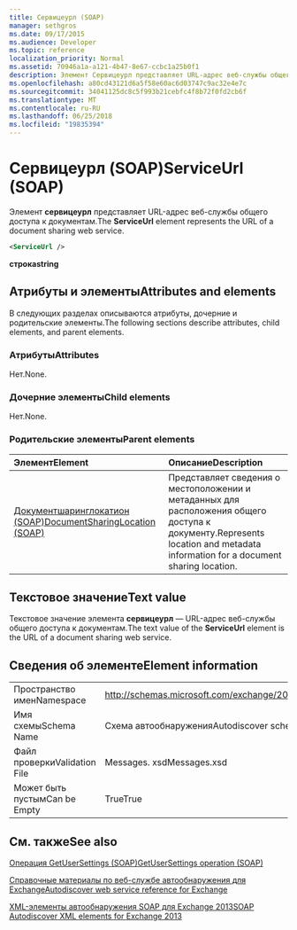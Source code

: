 ```yaml
---
title: Сервицеурл (SOAP)
manager: sethgros
ms.date: 09/17/2015
ms.audience: Developer
ms.topic: reference
localization_priority: Normal
ms.assetid: 70946a1a-a121-4b47-8e67-ccbc1a25b0f1
description: Элемент Сервицеурл представляет URL-адрес веб-службы общего доступа к документам.
ms.openlocfilehash: a80cd43121d6a5f58e60ac6d03747c9ac32e4e7c
ms.sourcegitcommit: 34041125dc8c5f993b21cebfc4f8b72f0fd2cb6f
ms.translationtype: MT
ms.contentlocale: ru-RU
ms.lasthandoff: 06/25/2018
ms.locfileid: "19835394"
---
```

# <a name="serviceurl-soap"></a><span data-ttu-id="03e76-103">Сервицеурл (SOAP)</span><span class="sxs-lookup"><span data-stu-id="03e76-103">ServiceUrl (SOAP)</span></span>

<span data-ttu-id="03e76-104">Элемент **сервицеурл** представляет URL-адрес веб-службы общего доступа к документам.</span><span class="sxs-lookup"><span data-stu-id="03e76-104">The **ServiceUrl** element represents the URL of a document sharing web service.</span></span> 
  
```XML
<ServiceUrl />
```

 <span data-ttu-id="03e76-105">**строка**</span><span class="sxs-lookup"><span data-stu-id="03e76-105">**string**</span></span>
## <a name="attributes-and-elements"></a><span data-ttu-id="03e76-106">Атрибуты и элементы</span><span class="sxs-lookup"><span data-stu-id="03e76-106">Attributes and elements</span></span>

<span data-ttu-id="03e76-107">В следующих разделах описываются атрибуты, дочерние и родительские элементы.</span><span class="sxs-lookup"><span data-stu-id="03e76-107">The following sections describe attributes, child elements, and parent elements.</span></span>
  
### <a name="attributes"></a><span data-ttu-id="03e76-108">Атрибуты</span><span class="sxs-lookup"><span data-stu-id="03e76-108">Attributes</span></span>

<span data-ttu-id="03e76-109">Нет.</span><span class="sxs-lookup"><span data-stu-id="03e76-109">None.</span></span>
  
### <a name="child-elements"></a><span data-ttu-id="03e76-110">Дочерние элементы</span><span class="sxs-lookup"><span data-stu-id="03e76-110">Child elements</span></span>

<span data-ttu-id="03e76-111">Нет.</span><span class="sxs-lookup"><span data-stu-id="03e76-111">None.</span></span>
  
### <a name="parent-elements"></a><span data-ttu-id="03e76-112">Родительские элементы</span><span class="sxs-lookup"><span data-stu-id="03e76-112">Parent elements</span></span>

|<span data-ttu-id="03e76-113">**Элемент**</span><span class="sxs-lookup"><span data-stu-id="03e76-113">**Element**</span></span>|<span data-ttu-id="03e76-114">**Описание**</span><span class="sxs-lookup"><span data-stu-id="03e76-114">**Description**</span></span>|
|:-----|:-----|
|[<span data-ttu-id="03e76-115">Документшаринглокатион (SOAP)</span><span class="sxs-lookup"><span data-stu-id="03e76-115">DocumentSharingLocation (SOAP)</span></span>](documentsharinglocation-soap.md) <br/> |<span data-ttu-id="03e76-116">Представляет сведения о местоположении и метаданных для расположения общего доступа к документу.</span><span class="sxs-lookup"><span data-stu-id="03e76-116">Represents location and metadata information for a document sharing location.</span></span>  <br/> |
   
## <a name="text-value"></a><span data-ttu-id="03e76-117">Текстовое значение</span><span class="sxs-lookup"><span data-stu-id="03e76-117">Text value</span></span>

<span data-ttu-id="03e76-118">Текстовое значение элемента **сервицеурл** — URL-адрес веб-службы общего доступа к документам.</span><span class="sxs-lookup"><span data-stu-id="03e76-118">The text value of the **ServiceUrl** element is the URL of a document sharing web service.</span></span> 
  
## <a name="element-information"></a><span data-ttu-id="03e76-119">Сведения об элементе</span><span class="sxs-lookup"><span data-stu-id="03e76-119">Element information</span></span>

|||
|:-----|:-----|
|<span data-ttu-id="03e76-120">Пространство имен</span><span class="sxs-lookup"><span data-stu-id="03e76-120">Namespace</span></span>  <br/> |http://schemas.microsoft.com/exchange/2010/Autodiscover  <br/> |
|<span data-ttu-id="03e76-121">Имя схемы</span><span class="sxs-lookup"><span data-stu-id="03e76-121">Schema Name</span></span>  <br/> |<span data-ttu-id="03e76-122">Схема автообнаружения</span><span class="sxs-lookup"><span data-stu-id="03e76-122">Autodiscover schema</span></span>  <br/> |
|<span data-ttu-id="03e76-123">Файл проверки</span><span class="sxs-lookup"><span data-stu-id="03e76-123">Validation File</span></span>  <br/> |<span data-ttu-id="03e76-124">Messages. xsd</span><span class="sxs-lookup"><span data-stu-id="03e76-124">Messages.xsd</span></span>  <br/> |
|<span data-ttu-id="03e76-125">Может быть пустым</span><span class="sxs-lookup"><span data-stu-id="03e76-125">Can be Empty</span></span>  <br/> |<span data-ttu-id="03e76-126">True</span><span class="sxs-lookup"><span data-stu-id="03e76-126">True</span></span>  <br/> |
   
## <a name="see-also"></a><span data-ttu-id="03e76-127">См. также</span><span class="sxs-lookup"><span data-stu-id="03e76-127">See also</span></span>



[<span data-ttu-id="03e76-128">Операция GetUserSettings (SOAP)</span><span class="sxs-lookup"><span data-stu-id="03e76-128">GetUserSettings operation (SOAP)</span></span>](getusersettings-operation-soap.md)


[<span data-ttu-id="03e76-129">Справочные материалы по веб-службе автообнаружения для Exchange</span><span class="sxs-lookup"><span data-stu-id="03e76-129">Autodiscover web service reference for Exchange</span></span>](autodiscover-web-service-reference-for-exchange.md)
  
[<span data-ttu-id="03e76-130">XML-элементы автообнаружения SOAP для Exchange 2013</span><span class="sxs-lookup"><span data-stu-id="03e76-130">SOAP Autodiscover XML elements for Exchange 2013</span></span>](soap-autodiscover-xml-elements-for-exchange-2013.md)

